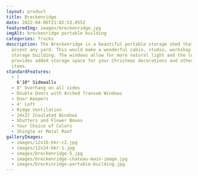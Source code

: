 ```yaml
---
layout: product
title: Breckenridge
date: 2022-04-06T21:02:53.055Z
featuredImg: images/breckenridge.jpg
imgAlt: breckenridge portable building
categories: Trucks
description: The Breckenridge is a beautiful portable storage shed that would
  accent any yard. This would make a wonderful cabin, studio, workshop or
  storage building. The windows allow for more natural light and the loft
  provides added storage space for your Christmas decorations and other seasonal
  items.
standardFeatures:
  - |
    6'10" Sidewalls
  - 8" Overhang on all sides
  - Double Doors with Arched Transom Windows
  - Door Keepers
  - 4' Loft
  - Ridge Ventilation
  - 24x27 Insulated Windows
  - Shutters and Flower Boxes
  - Your Choice of Colors
  - Shingle or Metal Roof
galleryImages:
  - images/12x16-bkr-c2.jpg
  - images/12x24-bkr-1.jpg
  - images/breckenridge-5.jpg
  - images/breckenridge-chateau-main-image.jpg
  - images/breckinridge-portable-building.jpg
---
```

